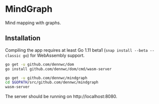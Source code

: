 # MindGraph

Mind mapping with graphs.

## Installation

Compiling the app requires at least Go 1.11 beta1 (`snap install --beta --classic go`)
for WebAssembly support.

```bash
go get -u github.com/dennwc/dom
go install github.com/dennwc/dom/cmd/wasm-server

go get -u github.com/dennwc/mindgraph
cd $GOPATH/src/github.com/dennwc/mindgraph
wasm-server
```

The server should be running on http://localhost:8080.
